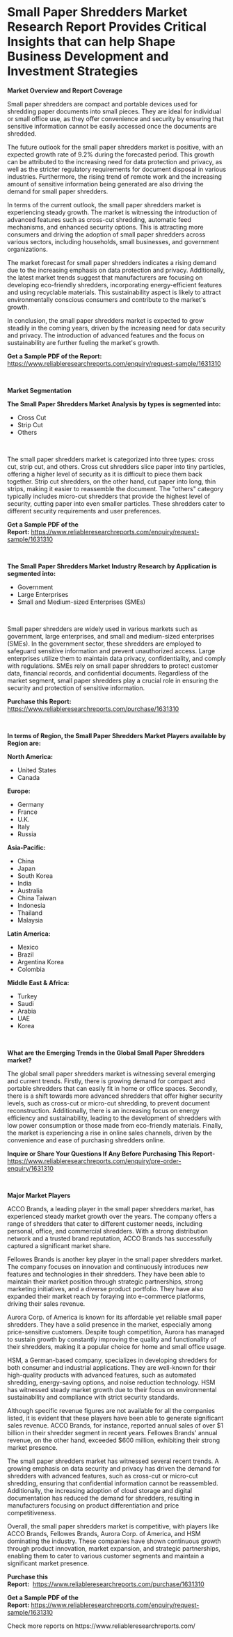 <p><h1>Small Paper Shredders Market Research Report Provides Critical Insights that can help Shape Business Development and Investment Strategies</h1></p><p><strong>Market Overview and Report Coverage</strong></p>
<p><p>Small paper shredders are compact and portable devices used for shredding paper documents into small pieces. They are ideal for individual or small office use, as they offer convenience and security by ensuring that sensitive information cannot be easily accessed once the documents are shredded.</p><p>The future outlook for the small paper shredders market is positive, with an expected growth rate of 9.2% during the forecasted period. This growth can be attributed to the increasing need for data protection and privacy, as well as the stricter regulatory requirements for document disposal in various industries. Furthermore, the rising trend of remote work and the increasing amount of sensitive information being generated are also driving the demand for small paper shredders.</p><p>In terms of the current outlook, the small paper shredders market is experiencing steady growth. The market is witnessing the introduction of advanced features such as cross-cut shredding, automatic feed mechanisms, and enhanced security options. This is attracting more consumers and driving the adoption of small paper shredders across various sectors, including households, small businesses, and government organizations.</p><p>The market forecast for small paper shredders indicates a rising demand due to the increasing emphasis on data protection and privacy. Additionally, the latest market trends suggest that manufacturers are focusing on developing eco-friendly shredders, incorporating energy-efficient features and using recyclable materials. This sustainability aspect is likely to attract environmentally conscious consumers and contribute to the market's growth.</p><p>In conclusion, the small paper shredders market is expected to grow steadily in the coming years, driven by the increasing need for data security and privacy. The introduction of advanced features and the focus on sustainability are further fueling the market's growth.</p></p>
<p><strong>Get a Sample PDF of the Report:</strong> <a href="https://www.reliableresearchreports.com/enquiry/request-sample/1631310">https://www.reliableresearchreports.com/enquiry/request-sample/1631310</a></p>
<p>&nbsp;</p>
<p><strong>Market Segmentation</strong></p>
<p><strong>The Small Paper Shredders Market Analysis by types is segmented into:</strong></p>
<p><ul><li>Cross Cut</li><li>Strip Cut</li><li>Others</li></ul></p>
<p>&nbsp;</p>
<p><p>The small paper shredders market is categorized into three types: cross cut, strip cut, and others. Cross cut shredders slice paper into tiny particles, offering a higher level of security as it is difficult to piece them back together. Strip cut shredders, on the other hand, cut paper into long, thin strips, making it easier to reassemble the document. The "others" category typically includes micro-cut shredders that provide the highest level of security, cutting paper into even smaller particles. These shredders cater to different security requirements and user preferences.</p></p>
<p><strong>Get a Sample PDF of the Report:</strong>&nbsp;<a href="https://www.reliableresearchreports.com/enquiry/request-sample/1631310">https://www.reliableresearchreports.com/enquiry/request-sample/1631310</a></p>
<p>&nbsp;</p>
<p><strong>The Small Paper Shredders Market Industry Research by Application is segmented into:</strong></p>
<p><ul><li>Government</li><li>Large Enterprises</li><li>Small and Medium-sized Enterprises (SMEs)</li></ul></p>
<p>&nbsp;</p>
<p><p>Small paper shredders are widely used in various markets such as government, large enterprises, and small and medium-sized enterprises (SMEs). In the government sector, these shredders are employed to safeguard sensitive information and prevent unauthorized access. Large enterprises utilize them to maintain data privacy, confidentiality, and comply with regulations. SMEs rely on small paper shredders to protect customer data, financial records, and confidential documents. Regardless of the market segment, small paper shredders play a crucial role in ensuring the security and protection of sensitive information.</p></p>
<p><strong>Purchase this Report:</strong>&nbsp; <a href="https://www.reliableresearchreports.com/purchase/1631310">https://www.reliableresearchreports.com/purchase/1631310</a></p>
<p>&nbsp;</p>
<p><strong>In terms of Region, the Small Paper Shredders Market Players available by Region are:</strong></p>
<p>
    <p> <strong> North America: </strong>
        <ul>
            <li>United States</li>
            <li>Canada</li>
        </ul>
        </p> 
    <p> <strong> Europe: </strong>
        <ul>
            <li>Germany</li>
            <li>France</li>
            <li>U.K.</li>
            <li>Italy</li>
            <li>Russia</li>
        </ul>
        </p> 
    <p> <strong> Asia-Pacific: </strong>
        <ul>
            <li>China</li>
            <li>Japan</li>
            <li>South Korea</li>
            <li>India</li>
            <li>Australia</li>
            <li>China Taiwan</li>
            <li>Indonesia</li>
            <li>Thailand</li>
            <li>Malaysia</li>
        </ul>
        </p> 
    <p> <strong> Latin America: </strong>
        <ul>
            <li>Mexico</li>
            <li>Brazil</li>
            <li>Argentina Korea</li>
            <li>Colombia</li>
        </ul>
        </p> 
    <p> <strong> Middle East & Africa: </strong>
        <ul>
            <li>Turkey</li>
            <li>Saudi</li>
            <li>Arabia</li>
            <li>UAE</li>
            <li>Korea</li>
        </ul>
    </p>
    </p>
<p>&nbsp;</p>
<p><strong>What are the Emerging Trends in the Global Small Paper Shredders market?</strong></p>
<p><p>The global small paper shredders market is witnessing several emerging and current trends. Firstly, there is growing demand for compact and portable shredders that can easily fit in home or office spaces. Secondly, there is a shift towards more advanced shredders that offer higher security levels, such as cross-cut or micro-cut shredding, to prevent document reconstruction. Additionally, there is an increasing focus on energy efficiency and sustainability, leading to the development of shredders with low power consumption or those made from eco-friendly materials. Finally, the market is experiencing a rise in online sales channels, driven by the convenience and ease of purchasing shredders online.</p></p>
<p><strong>Inquire or Share Your Questions If Any Before Purchasing This Report</strong>- <a href="https://www.reliableresearchreports.com/enquiry/pre-order-enquiry/1631310">https://www.reliableresearchreports.com/enquiry/pre-order-enquiry/1631310</a></p>
<p>&nbsp;</p>
<p><strong>Major Market Players</strong></p>
<p><p>ACCO Brands, a leading player in the small paper shredders market, has experienced steady market growth over the years. The company offers a range of shredders that cater to different customer needs, including personal, office, and commercial shredders. With a strong distribution network and a trusted brand reputation, ACCO Brands has successfully captured a significant market share.</p><p>Fellowes Brands is another key player in the small paper shredders market. The company focuses on innovation and continuously introduces new features and technologies in their shredders. They have been able to maintain their market position through strategic partnerships, strong marketing initiatives, and a diverse product portfolio. They have also expanded their market reach by foraying into e-commerce platforms, driving their sales revenue.</p><p>Aurora Corp. of America is known for its affordable yet reliable small paper shredders. They have a solid presence in the market, especially among price-sensitive customers. Despite tough competition, Aurora has managed to sustain growth by constantly improving the quality and functionality of their shredders, making it a popular choice for home and small office usage. </p><p>HSM, a German-based company, specializes in developing shredders for both consumer and industrial applications. They are well-known for their high-quality products with advanced features, such as automated shredding, energy-saving options, and noise reduction technology. HSM has witnessed steady market growth due to their focus on environmental sustainability and compliance with strict security standards.</p><p>Although specific revenue figures are not available for all the companies listed, it is evident that these players have been able to generate significant sales revenue. ACCO Brands, for instance, reported annual sales of over $1 billion in their shredder segment in recent years. Fellowes Brands' annual revenue, on the other hand, exceeded $600 million, exhibiting their strong market presence.</p><p>The small paper shredders market has witnessed several recent trends. A growing emphasis on data security and privacy has driven the demand for shredders with advanced features, such as cross-cut or micro-cut shredding, ensuring that confidential information cannot be reassembled. Additionally, the increasing adoption of cloud storage and digital documentation has reduced the demand for shredders, resulting in manufacturers focusing on product differentiation and price competitiveness.</p><p>Overall, the small paper shredders market is competitive, with players like ACCO Brands, Fellowes Brands, Aurora Corp. of America, and HSM dominating the industry. These companies have shown continuous growth through product innovation, market expansion, and strategic partnerships, enabling them to cater to various customer segments and maintain a significant market presence.</p></p>
<p><strong>Purchase this Report:</strong>&nbsp;&nbsp;<a href="https://www.reliableresearchreports.com/purchase/1631310">https://www.reliableresearchreports.com/purchase/1631310</a></p>
<p></p>
<p><strong>Get a Sample PDF of the Report:</strong>&nbsp;<a href="https://www.reliableresearchreports.com/enquiry/request-sample/1631310">https://www.reliableresearchreports.com/enquiry/request-sample/1631310</a></p>
<p>Check more reports on https://www.reliableresearchreports.com/</p>